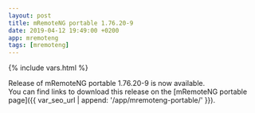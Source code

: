 ```yaml
---
layout: post
title: mRemoteNG portable 1.76.20-9
date: 2019-04-12 19:49:00 +0200
app: mremoteng
tags: [mremoteng]
---
```

{% include vars.html %}

Release of mRemoteNG portable 1.76.20-9 is now available.<br />
You can find links to download this release on the [mRemoteNG portable page]({{ var_seo_url | append: '/app/mremoteng-portable/' }}).